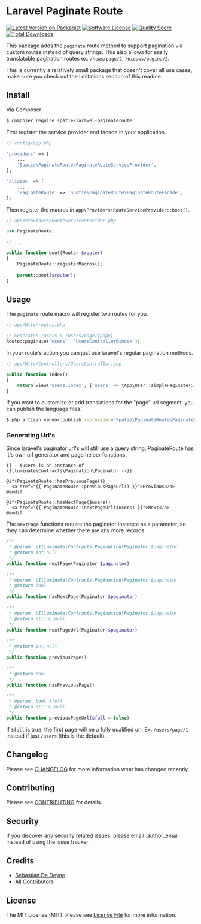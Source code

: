 # Laravel Paginate Route

[![Latest Version on Packagist](https://img.shields.io/packagist/v/spatie/laravel-paginateroute.svg?style=flat-square)](https://packagist.org/packages/spatie/laravel-paginateroute)
[![Software License](https://img.shields.io/badge/license-MIT-brightgreen.svg?style=flat-square)](LICENSE.md)
[![Quality Score](https://img.shields.io/scrutinizer/g/thephpspatie/laravel-paginateroute.svg?style=flat-square)](https://scrutinizer-ci.com/g/thephpspatie/laravel-paginateroute)
[![Total Downloads](https://img.shields.io/packagist/dt/spatie/laravel-paginateroute.svg?style=flat-square)](https://packagist.org/packages/spatie/laravel-paginateroute)

This package adds the `paginate` route method to support pagination via custom routes instead of query strings. This also allows for easily translatable pagination routes ex. `/news/page/2`, `/nieuws/pagina/2`.

This is currently a relatively small package that doesn't cover all use cases, make sure you check out the limitations section of this readme.

## Install

Via Composer

``` bash
$ composer require spatie/laravel-paginateroute
```

First register the service provider and facade in your application.

``` php
// config/app.php

'providers' => [
    ...
    'Spatie\PaginateRoute\PaginateRouteServiceProvider',
];

'aliases' => [
    ...
    'PaginateRoute' => 'Spatie\PaginateRoute\PaginateRouteFacade',
];
```

Then register the macros in `App\Providers\RouteServiceProvider::boot()`.

``` php
// app/Providers/RouteServiceProvider.php

use PaginateRoute;

// ...

public function boot(Router $router)
{
    PaginateRoute::registerMacros();
    
    parent::boot($router);
}
```

## Usage

The `paginate` route macro will register two routes for you.

``` php
// app/Http/routes.php

// Generates /users & /users/page/{page}
Route::paginate('users', 'UsersController@index');

```

In your route's action you can just use laravel's regular pagination methods.

``` php
// app/Http/Controllers/UsersController.php

public function index()
{
    return view('users.index', ['users' => \App\User::simplePaginate(5)]);
}
```

If you want to customize or add translations for the "page" url segment, you can publish the language files.

``` bash
$ php artisan vendor:publish --provider="Spatie\PaginateRoute\PaginateRouteServiceProvider"
```

### Generating Url's

Since laravel's paginator url's will still use a query string, PaginateRoute has it's own url generator and page helper functions.

```
{{-- $users is an instance of \Illuminate\Contracts\Pagination\Paginator --}}

@if(PaginateRoute::hasPreviousPage())
  <a href="{{ PaginateRoute::previousPageUrl() }}">Previous</a>
@endif

@if(PaginateRoute::hasNextPage($users))
  <a href="{{ PaginateRoute::nextPageUrl($users) }}">Next</a>
@endif
```

The `nextPage` functions require the paginator instance as a parameter, so they can determine whether there are any more records.

``` php
/**
 * @param  \Illuminate\Contracts\Pagination\Paginator $paginator
 * @return int|null
 */
public function nextPage(Paginator $paginator)
```

``` php
/**
 * @param  \Illuminate\Contracts\Pagination\Paginator $paginator
 * @return bool
 */
public function hasNextPage(Paginator $paginator)
```

``` php
/**
 * @param  \Illuminate\Contracts\Pagination\Paginator $paginator
 * @return string|null
 */
public function nextPageUrl(Paginator $paginator)
```

``` php
/**
 * @return int|null
 */
public function previousPage()
```

``` php
/**
 * @return bool
 */
public function hasPreviousPage()
```

``` php
/**
 * @param  bool $full
 * @return string|null
 */
public function previousPageUrl($full = false)
```

If `$full` is true, the first page will be a fully qualified url. Ex. `/users/page/1` instead if just `/users` (this is the default).

## Changelog

Please see [CHANGELOG](CHANGELOG.md) for more information what has changed recently.

## Contributing

Please see [CONTRIBUTING](CONTRIBUTING.md) for details.

## Security

If you discover any security related issues, please email :author_email instead of using the issue tracker.

## Credits

- [Sebastian De Deyne](https://github.com/sebastiandedeyne)
- [All Contributors](../../contributors)

## License

The MIT License (MIT). Please see [License File](LICENSE.md) for more information.
